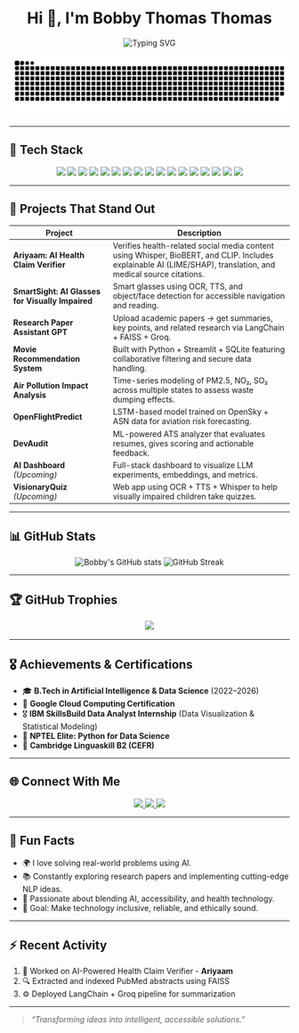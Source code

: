 <h1 align="center">Hi 👋, I'm Bobby Thomas Thomas</h1>

<p align="center">  
  <img src="https://readme-typing-svg.demolab.com?font=Fira+Code&size=22&duration=3000&pause=1000&center=true&vCenter=true&multiline=false&width=700&lines=AI+%26+Data+Science+Undergraduate+%F0%9F%8E%93;Generative+AI+%26+LLM+Engineer+%F0%9F%A7%A0;Machine+Learning+Developer+%F0%9F%9A%80;Cloud+%26+DevOps+Explorer+%E2%98%81%EF%B8%8F;Lifelong+Learner+%F0%9F%93%9A" alt="Typing SVG" />  
</p>  
 

<p align="center">
  <img src="https://github.com/Platane/snk/raw/output/github-contribution-grid-snake.svg" alt="Snake animation" />
</p>

---

## 🚀 Tech Stack

<p align="center">
  <img src="https://img.shields.io/badge/Python-333333?style=flat&logo=python&logoColor=yellow" />
  <img src="https://img.shields.io/badge/R-333333?style=flat&logo=r" />
  <img src="https://img.shields.io/badge/TensorFlow-333333?style=flat&logo=tensorflow" />
  <img src="https://img.shields.io/badge/PyTorch-333333?style=flat&logo=pytorch" />
  <img src="https://img.shields.io/badge/HuggingFace-333333?style=flat&logo=huggingface" />
  <img src="https://img.shields.io/badge/OpenAI-333333?style=flat&logo=openai" />
  <img src="https://img.shields.io/badge/LangChain-333333?style=flat" />
  <img src="https://img.shields.io/badge/FAISS-333333?style=flat" />
  <img src="https://img.shields.io/badge/Vector%20Databases-333333?style=flat&logo=databricks" />
  <img src="https://img.shields.io/badge/Time%20Series%20Analysis-333333?style=flat" />
  <img src="https://img.shields.io/badge/Django-333333?style=flat&logo=django" />
  <img src="https://img.shields.io/badge/React-333333?style=flat&logo=react" />
  <img src="https://img.shields.io/badge/Streamlit-333333?style=flat&logo=streamlit" />
  <img src="https://img.shields.io/badge/Azure-333333?style=flat&logo=microsoftazure" />
  <img src="https://img.shields.io/badge/AWS-333333?style=flat&logo=amazonaws" />
  <img src="https://img.shields.io/badge/GCP-333333?style=flat&logo=googlecloud" />
  <img src="https://img.shields.io/badge/CI%2FCD-333333?style=flat&logo=githubactions" />
</p>

---

## 🧠 Projects That Stand Out

| **Project** | **Description** |
|-------------|----------------|
| **Ariyaam: AI Health Claim Verifier** | Verifies health-related social media content using Whisper, BioBERT, and CLIP. Includes explainable AI (LIME/SHAP), translation, and medical source citations. |
| **SmartSight: AI Glasses for Visually Impaired** | Smart glasses using OCR, TTS, and object/face detection for accessible navigation and reading. |
| **Research Paper Assistant GPT** | Upload academic papers → get summaries, key points, and related research via LangChain + FAISS + Groq. |
| **Movie Recommendation System** | Built with Python + Streamlit + SQLite featuring collaborative filtering and secure data handling. |
| **Air Pollution Impact Analysis** | Time-series modeling of PM2.5, NO₂, SO₂ across multiple states to assess waste dumping effects. |
| **OpenFlightPredict** | LSTM-based model trained on OpenSky + ASN data for aviation risk forecasting. |
| **DevAudit** | ML-powered ATS analyzer that evaluates resumes, gives scoring and actionable feedback. |
| **AI Dashboard** *(Upcoming)* | Full-stack dashboard to visualize LLM experiments, embeddings, and metrics. |
| **VisionaryQuiz** *(Upcoming)* | Web app using OCR + TTS + Whisper to help visually impaired children take quizzes. |

---

## 📊 GitHub Stats

<p align="center">
  <img src="https://github-readme-stats.vercel.app/api?username=bobbythomas985&show_icons=true&theme=radical" alt="Bobby's GitHub stats" width="48%" />
  <img src="https://github-readme-streak-stats.herokuapp.com/?user=bobbythomas985&theme=radical" alt="GitHub Streak" width="48%" />
</p>

---

## 🏆 GitHub Trophies

<p align="center">
  <img src="https://github-profile-trophy.vercel.app/?username=bobbythomas985&theme=radical&no-frame=true&margin-w=10&row=2&column=4" />
</p>

---

## 🎖 Achievements & Certifications

- 🎓 **B.Tech in Artificial Intelligence & Data Science** (2022–2026)  
- 🏅 **Google Cloud Computing Certification**  
- 🎖 **IBM SkillsBuild Data Analyst Internship** (Data Visualization & Statistical Modeling)  
- 🏅 **NPTEL Elite: Python for Data Science**  
- 📜 **Cambridge Linguaskill B2 (CEFR)**  

---

## 🌐 Connect With Me

<p align="center">
  <a href="https://linkedin.com/in/bobby-thomas-thomas" target="_blank">
    <img src="https://img.shields.io/badge/LinkedIn-0A66C2?style=for-the-badge&logo=linkedin&logoColor=white" />
  </a>
  <a href="mailto:22ad308@mgits.ac.in">
    <img src="https://img.shields.io/badge/Email-D14836?style=for-the-badge&logo=gmail&logoColor=white" />
  </a>
  <a href="https://your-portfolio-site.com" target="_blank">
    <img src="https://img.shields.io/badge/Portfolio-000000?style=for-the-badge&logo=firefox&logoColor=white" />
  </a>
</p>

---

## 🧩 Fun Facts

- 🌍 I love solving real-world problems using AI.  
- 📚 Constantly exploring research papers and implementing cutting-edge NLP ideas.  
- 🧪 Passionate about blending AI, accessibility, and health technology.  
- 🎯 Goal: Make technology inclusive, reliable, and ethically sound.  

---

## ⚡ Recent Activity

<!--START_SECTION:activity-->
1. 🧠 Worked on AI-Powered Health Claim Verifier - **Ariyaam**  
2. 🔍 Extracted and indexed PubMed abstracts using FAISS  
3. ⚙️ Deployed LangChain + Groq pipeline for summarization  
<!--END_SECTION:activity-->

---

> *“Transforming ideas into intelligent, accessible solutions.”*
